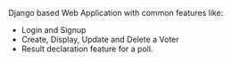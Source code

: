 Django based Web Application with common features like: 
-  Login and Signup 
-  Create, Display, Update and Delete a Voter           
-  Result declaration feature for a poll. 
